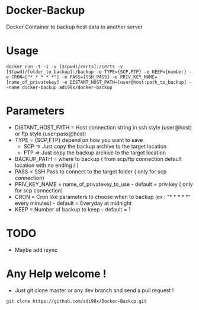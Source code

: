 # Docker-Backup

Docker Container to backup host data to another server

# Usage

```
docker run -t -i -v [$(pwd)/certs]:/certs -v [$(pwd)/folder_to_backup]:/backup -e TYPE={SCP,FTP} -e KEEP={number} -e CRON=["* * * * *"] -e PASS=[SSH_PASS] -e PRIV_KEY_NAME=[name_of_privatekey] -e DISTANT_HOST_PATH=[user@host:path_to_backup] --name docker-backup adi90x/docker-backup
```

# Parameters

* DISTANT_HOST_PATH = Host connection string in ssh style (user@host) or ftp style (user:pass@host)
* TYPE = {SCP,FTP} depend on how you want to save 
    * SCP => Just copy the backup archive to the target location
    * FTP => Just copy the backup archive to the target location
* BACKUP_PATH = where to backup ( from scp/ftp connection default location with no ending / )
* PASS = SSH Pass to connect to the target folder ( only for scp connection)
* PRIV_KEY_NAME = name_of_privatekey_to_use - default = priv.key ( only for scp connection)
* CRON = Cron like parameters to choose when to backup (ex : "* * * * *" every minutes) - default = Everyday at midnight
* KEEP = Number of backup to keep - default = 1

# TODO

* Maybe add rsync 

# Any Help welcome !

* Just git clone master or any dev branch and send a pull request !
````
git clone https://github.com/adi90x/Docker-Backup.git
````
